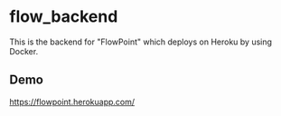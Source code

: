 # flow_backend
This is the backend for "FlowPoint" which deploys on Heroku by using Docker.

## Demo
https://flowpoint.herokuapp.com/
